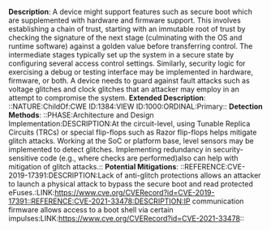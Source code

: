 **Description**: A device might support features such as secure boot which are supplemented with hardware and firmware support. This involves establishing a chain of trust, starting with an immutable root of trust by checking the signature of the next stage (culminating with the OS and runtime software) against a golden value before transferring control. The intermediate stages typically set up the system in a secure state by configuring several access control settings. Similarly, security logic for exercising a debug or testing interface may be implemented in hardware, firmware, or both. A device needs to guard against fault attacks such as voltage glitches and clock glitches that an attacker may employ in an attempt to compromise the system.
**Extended Description**: ::NATURE:ChildOf:CWE ID:1384:VIEW ID:1000:ORDINAL:Primary::
**Detection Methods**: ::PHASE:Architecture and Design Implementation:DESCRIPTION:At the circuit-level, using Tunable Replica Circuits (TRCs) or special flip-flops such as Razor flip-flops helps mitigate glitch attacks. Working at the SoC or platform base, level sensors may be implemented to detect glitches. Implementing redundancy in security-sensitive code (e.g., where checks are performed)also can help with mitigation of glitch attacks.::
**Potential Mitigations**: ::REFERENCE:CVE-2019-17391:DESCRIPTION:Lack of anti-glitch protections allows an attacker to launch a physical attack to bypass the secure boot and read protected eFuses.:LINK:https://www.cve.org/CVERecord?id=CVE-2019-17391::REFERENCE:CVE-2021-33478:DESCRIPTION:IP communication firmware allows access to a boot shell via certain impulses:LINK:https://www.cve.org/CVERecord?id=CVE-2021-33478::
